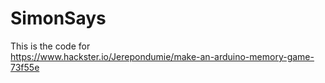 # SimonSays
This is the code for  
https://www.hackster.io/Jerepondumie/make-an-arduino-memory-game-73f55e

